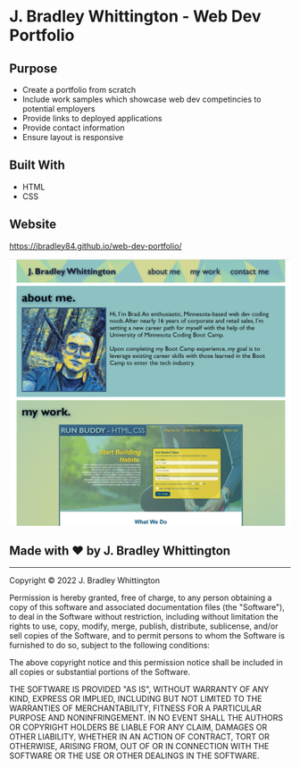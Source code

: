 # J. Bradley Whittington - Web Dev Portfolio

## Purpose
* Create a portfolio from scratch
* Include work samples which showcase web dev competincies to potential employers
* Provide links to deployed applications
* Provide contact information
* Ensure layout is responsive

## Built With
* HTML
* CSS

## Website
https://jbradley84.github.io/web-dev-portfolio/

![ScreenShot](./assets/images/my-portfolio-screenshot.png)

## Made with ❤️ by J. Bradley Whittington

- - -

Copyright © 2022 J. Bradley Whittington

Permission is hereby granted, free of charge, to any person obtaining a copy
of this software and associated documentation files (the "Software"), to deal
in the Software without restriction, including without limitation the rights
to use, copy, modify, merge, publish, distribute, sublicense, and/or sell
copies of the Software, and to permit persons to whom the Software is
furnished to do so, subject to the following conditions:

The above copyright notice and this permission notice shall be included in all
copies or substantial portions of the Software.

THE SOFTWARE IS PROVIDED "AS IS", WITHOUT WARRANTY OF ANY KIND, EXPRESS OR
IMPLIED, INCLUDING BUT NOT LIMITED TO THE WARRANTIES OF MERCHANTABILITY,
FITNESS FOR A PARTICULAR PURPOSE AND NONINFRINGEMENT. IN NO EVENT SHALL THE
AUTHORS OR COPYRIGHT HOLDERS BE LIABLE FOR ANY CLAIM, DAMAGES OR OTHER
LIABILITY, WHETHER IN AN ACTION OF CONTRACT, TORT OR OTHERWISE, ARISING FROM,
OUT OF OR IN CONNECTION WITH THE SOFTWARE OR THE USE OR OTHER DEALINGS IN THE
SOFTWARE.